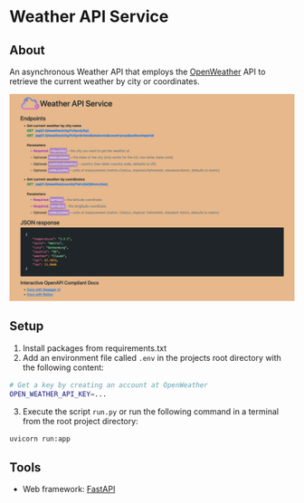 # Weather API Service

## About

An asynchronous Weather API that employs the [OpenWeather][openweather] API to retrieve the current
weather by city or coordinates.

![Index page of the website](assets/website.png?raw=true "Weather API Service index page")

[openweather]: https://openweathermap.org/

## Setup

1. Install packages from requirements.txt
2. Add an environment file called `.env` in the projects root directory with the following content:

```sh
# Get a key by creating an account at OpenWeather
OPEN_WEATHER_API_KEY=...
```

3. Execute the script `run.py` or run the following command in a terminal from the root project directory:

```sh
uvicorn run:app
```

## Tools

[fastapi]: https://fastapi.tiangolo.com/

- Web framework: [FastAPI][fastapi]
